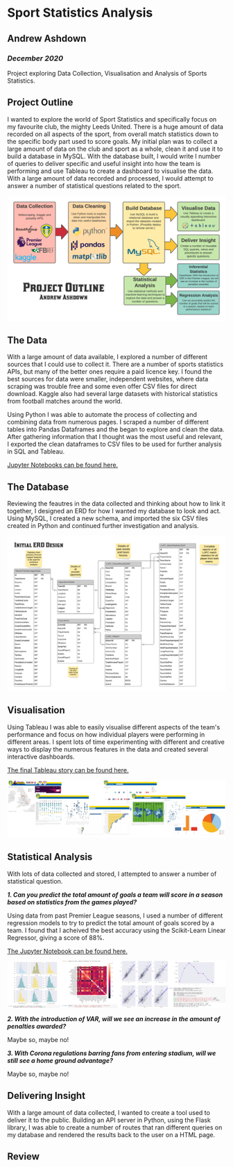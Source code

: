 # Sport Statistics Analysis
## Andrew Ashdown
### *December 2020*

Project exploring Data Collection, Visualisation and Analysis of Sports Statistics.


## Project Outline

I wanted to explore the world of Sport Statistics and specifically focus on my favourite club, the mighty Leeds United. There is a huge amount of data recorded on all aspects of the sport, from overall match statistics down to the specific body part used to score goals. My initial plan was to collect a large amount of data on the club and sport as a whole, clean it and use it to build a database in MySQL. With the database built, I would write I number of queries to deliver specific and useful insight into how the team is performing and use Tableau to create a dashboard to visualise the data. With a large amount of data recorded and processed, I would attempt to answer a number of statistical questions related to the sport.

![Project Outline](Images/FinalProjectDiagram.png?raw=true "Project Outline")


## The Data

With a large amount of data available, I explored a number of different sources that I could use to collect it. There are a number of sports statistics APIs, but many of the better ones require a paid licence key. I found the best sources for data were smaller, independent websites, where data scraping was trouble free and some even offer CSV files for direct download. Kaggle also had several large datasets with historical statistics from football matches around the world.

Using Python I was able to automate the process of collecting and combining data from numerous pages. I scraped a number of different tables into Pandas Dataframes and the began to explore and clean the data. After gathering information that I thought was the most useful and relevant, I exported the clean dataframes to CSV files to be used for further analysis in SQL and Tableau.

[Jupyter Notebooks can be found here.](https://github.com/surelybassy/SportStatsAnalysis/tree/master/JupyterNotebooks)


## The Database

Reviewing the feautres in the data collected and thinking about how to link it together, I designed an ERD for how I wanted my database to look and act. Using MySQL, I created a new schema, and imported the six CSV files created in Python and continued further investigation and analysis.

![ERD Design](Images/LeedsUnitedDatabase.png?raw=true "ERD Design")

## Visualisation

Using Tableau I was able to easily visualise different aspects of the team's performance and focus on how individual players were performing in different areas. I spent lots of time experimenting with different and creative ways to display the numerous features in the data and created several interactive dashboards. 

[The final Tableau story can be found here.](https://public.tableau.com/profile/andrew.ashdown#!/vizhome/SportStatisticsAnalysis/LeedsStatsStory)

![Dashboards](Images/Dashboards.png?raw=true "Tableau Dashboards")

## Statistical Analysis

With lots of data collected and stored, I attempted to answer a number of statistical question.

***1. Can you predict the total amount of goals a team will score in a season based on statistics from the games played?***

Using data from past Premier League seasons, I used a number of different regression models to try to predict the total amount of goals scored by a team. I found that I acheived the best accuracy using the Scikit-Learn Linear Regressor, giving a score of 88%.

[The Jupyter Notebook can be found here.](https://github.com/surelybassy/SportStatsAnalysis/blob/master/JupyterNotebooks/TotalGoalsPrediction.ipynb)

![Python Data Analysis](Images/PythonAnalysis.png?raw=true "Python Data Analysis")


***2. With the introduction of VAR, will we see an increase in the amount of penalties awarded?***

Maybe so, maybe no!

***3. With Corona regulations barring fans from entering stadium, will we still see a home ground advantage?***

Maybe so, maybe no!

## Delivering Insight

With a large amount of data collected, I wanted to create a tool used to deliver it to the public. Building an API server in Python, using the Flask library, I was able to create a number of routes that ran different queries on my database and rendered the results back to the user on a HTML page.

## Review
